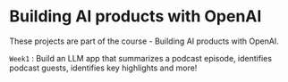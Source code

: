 # Building AI products with OpenAI

These projects are part of the course - Building AI products with OpenAI. 

`Week1` : Build an LLM app that summarizes a podcast episode, identifies podcast guests, identifies key highlights and more!

